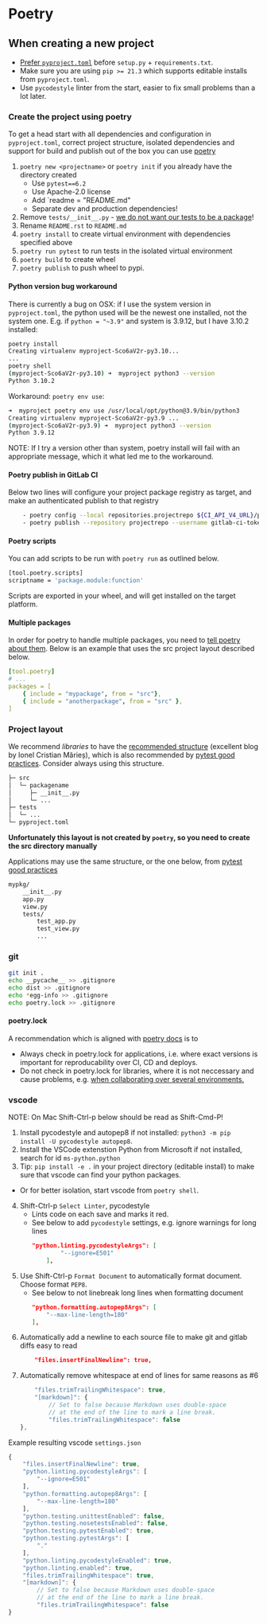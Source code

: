 # Poetry

## When creating a new project

- [Prefer `pyproject.toml`](https://pip.pypa.io/en/stable/reference/build-system/pyproject-toml/) before `setup.py` + `requirements.txt`. 
- Make sure you are using `pip >= 21.3` which supports editable installs from `pyproject.toml`.
- Use `pycodestyle` linter from the start, easier to fix small problems than a lot later.

### Create the project using poetry

To get a head start with all dependencies and configuration in `pyproject.toml`, correct project structure, isolated dependencies and support for build and publish out of the box you can use [poetry](https://python-poetry.org/)

1. `poetry new <projectname>` or `poetry init` if you already have the directory created
    - Use `pytest==6.2`
    - Use Apache-2.0 license
    - Add `readme = "README.md"
    - Separate dev and production dependencies!
2. Remove `tests/__init__.py` - [we do not want our tests to be a package](https://docs.pytest.org/en/6.2.x/goodpractices.html)!
3. Rename `README.rst` to `README.md`
4. `poetry install` to create virtual environment with dependencies specified above
5. `poetry run pytest` to run tests in the isolated virtual environment
6. `poetry build` to create wheel
7. `poetry publish` to push wheel to pypi.

#### Python version bug workaround

There is currently a bug on OSX: if I use the system version in `pyproject.toml`, the python used will be the newest one installed, not the system one. E.g. if `python = "~3.9"` and system is 3.9.12, but I have 3.10.2 installed:

```bash
poetry install
Creating virtualenv myproject-Sco6aV2r-py3.10...
...
poetry shell
(myproject-Sco6aV2r-py3.10) ➜  myproject python3 --version
Python 3.10.2
```

Workaround: `poetry env use`:

```bash
➜  myproject poetry env use /usr/local/opt/python@3.9/bin/python3
Creating virtualenv myproject-Sco6aV2r-py3.9 ...
(myproject-Sco6aV2r-py3.9) ➜  myproject python3 --version
Python 3.9.12
```

NOTE: If I try a version other than system, poetry install will fail with an appropriate message, which it what led me to the workaround.

#### Poetry publish in GitLab CI

Below two lines will configure your project package registry as target, and make an authenticated publish to that registry

```bash
    - poetry config --local repositories.projectrepo ${CI_API_V4_URL}/projects/${CI_PROJECT_ID}/packages/pypi
    - poetry publish --repository projectrepo --username gitlab-ci-token --password $CI_JOB_TOKEN
```

#### Poetry scripts

You can add scripts to be run with `poetry run` as outlined below.

```bash
[tool.poetry.scripts]
scriptname = 'package.module:function'
```

Scripts are exported in your wheel, and will get installed on the target platform.

#### Multiple packages

In order for poetry to handle multiple packages, you need to [tell poetry about them](https://python-poetry.org/docs/pyproject/). Below is an example that uses the src project layout described below.

```yaml
[tool.poetry]
# ...
packages = [
    { include = "mypackage", from = "src"},
    { include = "anotherpackage", from = "src" },
]
```

### Project layout

We recommend _libraries_ to have the [recommended structure](https://blog.ionelmc.ro/2014/05/25/python-packaging/#the-structure) (excellent blog by Ionel Cristian Mărieș), which is also recommended by [pytest good practices](https://docs.pytest.org/en/6.2.x/goodpractices.html). Consider always using this structure.

```bash
├─ src
│  └─ packagename
│     ├─ __init__.py
│     └─ ...
├─ tests
│  └─ ...
└─ pyproject.toml
```

**Unfortunately this layout is not created by `poetry`, so you need to create the src directory manually**

Applications may use the same structure, or the one below, from [pytest good practices](https://docs.pytest.org/en/6.2.x/goodpractices.html)

```bash
mypkg/
    __init__.py
    app.py
    view.py
    tests/
        test_app.py
        test_view.py
        ...
```

### git

```bash
git init .
echo __pycache__ >> .gitignore
echo dist >> .gitignore
echo *egg-info >> .gitignore
echo poetry.lock >> .gitignore
```

#### poetry.lock

A recommendation which is aligned with [poetry docs](https://python-poetry.org/docs/basic-usage/#commit-your-poetrylock-file-to-version-control) is to

- Always check in poetry.lock for applications, i.e. where exact versions is important for reproducability over CI, CD and deploys.
- Do not check in poetry.lock for libraries, where it is not neccessary and cause problems, e.g. [when collaborating over several environments.](https://stackoverflow.com/questions/61037557/should-i-commit-lock-file-changes-separately-what-should-i-write-for-the-commi#:~:text=For%20libraries%2C%20it%20is%20not,of%20problem%20for%20the%20team.)

### vscode

NOTE: On Mac Shift-Ctrl-p below should be read as Shift-Cmd-P!

1. Install pycodestyle and autopep8 if not installed: `python3 -m pip install -U pycodestyle autopep8`.
2. Install the VSCode extenstion Python from Microsoft if not installed, search for id `ms-python.python`
3. Tip: `pip install -e .` in your project directory (editable install) to make sure that vscode can find your python packages.
  - Or for better isolation, start vscode from `poetry shell`.
4. Shift-Ctrl-p `Select Linter`, pycodestyle
    - Lints code on each save and marks it red.
    - See below to add `pycodestyle` settings, e.g. ignore warnings for long lines
        ```json
        "python.linting.pycodestyleArgs": [
                "--ignore=E501"
            ],
        ```
5. Use Shift-Ctrl-p `Format Document` to automatically format document. Choose format `PEP8`.
   - See below to not linebreak long lines when formatting document
        ```json
        "python.formatting.autopep8Args": [
            "--max-line-length=180"
        ], 
        ```
6. Automatically add a newline to each source file to make git and gitlab diffs easy to read
    ```json
        "files.insertFinalNewline": true,
    ```
7. Automatically remove whitespace at end of lines for same reasons as #6
    ```javascript
        "files.trimTrailingWhitespace": true,
        "[markdown]": {
            // Set to false because Markdown uses double-space
            // at the end of the line to mark a line break.
            "files.trimTrailingWhitespace": false
    },
    ```

Example resulting vscode `settings.json`

```javascript
{
    "files.insertFinalNewline": true,
    "python.linting.pycodestyleArgs": [
        "--ignore=E501"
    ],
    "python.formatting.autopep8Args": [
        "--max-line-length=180"
    ],
    "python.testing.unittestEnabled": false,
    "python.testing.nosetestsEnabled": false,
    "python.testing.pytestEnabled": true,
    "python.testing.pytestArgs": [
        "."
    ],
    "python.linting.pycodestyleEnabled": true,
    "python.linting.enabled": true,
    "files.trimTrailingWhitespace": true,
    "[markdown]": {
        // Set to false because Markdown uses double-space
        // at the end of the line to mark a line break.
        "files.trimTrailingWhitespace": false
}
```
